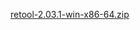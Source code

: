 [retool-2.03.1-win-x86-64.zip](https://unexpectedpanda.github.io/files/retool-2.03.1-win-x86-64.zip)